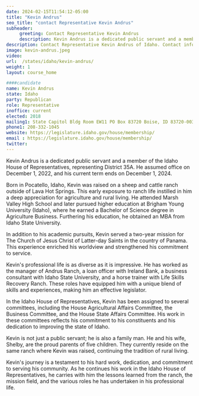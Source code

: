 ```yaml
---
date: 2024-02-15T11:54:12-05:00
title: "Kevin Andrus"
seo_title: "contact Representative Kevin Andrus"
subheader:
     greeting: Contact Representative Kevin Andrus
     description: Kevin Andrus is a dedicated public servant and a member of the Idaho House of Representatives, representing District 35A. He assumed office on December 1, 2022, and his current term ends on December 1, 2024.
description: Contact Representative Kevin Andrus of Idaho. Contact information for Kevin Andrus includes email address, phone number, and mailing address.
image: kevin-andrus.jpeg
video:
url:  /states/idaho/kevin-andrus/
weight: 1
layout: course_home

####candidate
name: Kevin Andrus
state: Idaho
party: Republican
role: Representative
inoffice: current
elected: 2018
mailing1: State Capitol Bldg Room EW11 PO Box 83720 Boise, ID 83720-0038
phone1: 208-332-1045
website: https://legislature.idaho.gov/house/membership/
email : https://legislature.idaho.gov/house/membership/
twitter:
---
```


Kevin Andrus is a dedicated public servant and a member of the Idaho House of Representatives, representing District 35A. He assumed office on December 1, 2022, and his current term ends on December 1, 2024.

Born in Pocatello, Idaho, Kevin was raised on a sheep and cattle ranch outside of Lava Hot Springs. This early exposure to ranch life instilled in him a deep appreciation for agriculture and rural living. He attended Marsh Valley High School and later pursued higher education at Brigham Young University (Idaho), where he earned a Bachelor of Science degree in Agriculture Business. Furthering his education, he obtained an MBA from Idaho State University.

In addition to his academic pursuits, Kevin served a two-year mission for The Church of Jesus Christ of Latter-day Saints in the country of Panama. This experience enriched his worldview and strengthened his commitment to service.

Kevin's professional life is as diverse as it is impressive. He has worked as the manager of Andrus Ranch, a loan officer with Ireland Bank, a business consultant with Idaho State University, and a horse trainer with Life Skills Recovery Ranch. These roles have equipped him with a unique blend of skills and experiences, making him an effective legislator.

In the Idaho House of Representatives, Kevin has been assigned to several committees, including the House Agricultural Affairs Committee, the Business Committee, and the House State Affairs Committee. His work in these committees reflects his commitment to his constituents and his dedication to improving the state of Idaho.

Kevin is not just a public servant; he is also a family man. He and his wife, Shelby, are the proud parents of five children. They currently reside on the same ranch where Kevin was raised, continuing the tradition of rural living.

Kevin's journey is a testament to his hard work, dedication, and commitment to serving his community. As he continues his work in the Idaho House of Representatives, he carries with him the lessons learned from the ranch, the mission field, and the various roles he has undertaken in his professional life.
